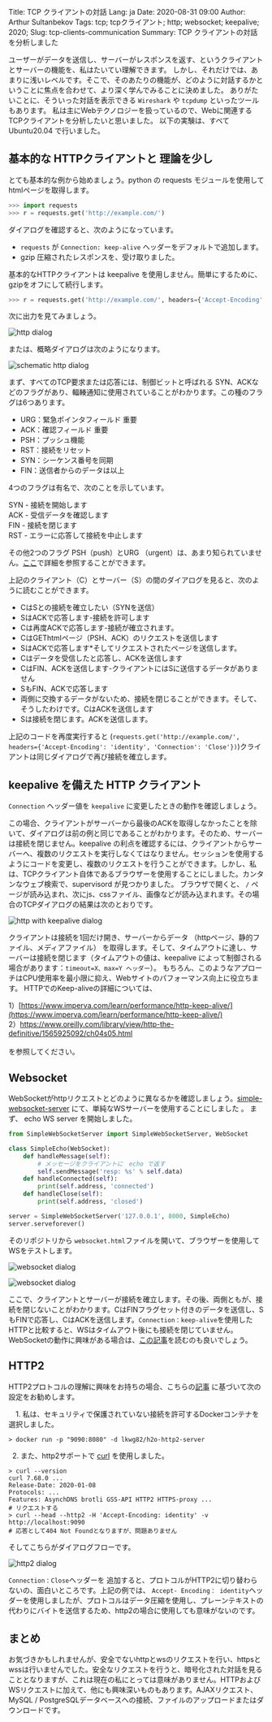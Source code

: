 Title: TCP クライアントの対話
Lang: ja
Date: 2020-08-31 09:00
Author: Arthur Sultanbekov
Tags: tcp; tcpクライアント; http; websocket; keepalive; 2020;
Slug: tcp-clients-communication
Summary: TCP クライアントの対話を分析しました

ユーザーがデータを送信し、サーバーがレスポンスを返す、というクライアントとサーバーの機能を、私はたいてい理解できます。
しかし、それだけでは、あまりに浅いレベルです。そこで、そのあたりの機能が、どのように対話するかということに焦点を合わせて、より深く学んでみることに決めました。
ありがたいことに、そういった対話を表示できる `Wireshark` や `tcpdump` といったツールもあります。
私は主にWebテクノロジーを扱っているので、Webに関連するTCPクライアントを分析したいと思いました。
以下の実験は、すべて Ubuntu20.04 で行いました。

## 基本的な HTTPクライアントと 理論を少し

とても基本的な例から始めましょう。python の requests モジュールを使用して htmlページを取得します。
```python
>>> import requests
>>> r = requests.get('http://example.com/')
```
ダイアログを確認すると、次のようになっています。

*	`requests` が `Connection: keep-alive` ヘッダーをデフォルトで追加します。
*	gzip 圧縮されたレスポンスを、受け取りました。

基本的なHTTPクライアントは keepalive を使用しません。簡単にするために、gzipをオフにして続行します。

```python
>>> r = requests.get('http://example.com/', headers={'Accept-Encoding': 'identity', 'Connection': 'Close'})
```

次に出力を見てみましょう。

![http dialog]({filename}/images/tcp-clients-communication/2020-08-29_15-12.png)

または、概略ダイアログは次のようになります。

![schematic http dialog]({filename}/images/tcp-clients-communication/2020-08-29_16-26.png)


まず、すべてのTCP要求または応答には、制御ビットと呼ばれる SYN、ACKなどのフラグがあり、輻輳通知に使用されていることがわかります。この種のフラグは6つあります。

* URG：緊急ポインタフィールド 重要
* ACK：確認フィールド 重要
* PSH：プッシュ機能
* RST：接続をリセット
* SYN：シーケンス番号を同期
* FIN：送信者からのデータは以上

4つのフラグは有名で、次のことを示しています。

SYN - 接続を開始します<br>
ACK - 受信データを確認します<br>
FIN - 接続を閉じます<br>
RST - エラーに応答して接続を中止します<br>

その他2つのフラグ PSH（push）とURG （urgent）は、あまり知られていません。[ここ](https://packetlife.net/blog/2011/mar/2/tcp-flags-psh-and-urg/)で詳細を参照することができます。

上記のクライアント（C）とサーバー（S）の間のダイアログを見ると、次のように読むことができます。

* CはSとの接続を確立したい（SYNを送信）
* SはACKで応答します-接続を許可します
* Cは再度ACKで応答します-接続が確立されます。
* CはGEThtmlページ（PSH、ACK）のリクエストを送信します
* SはACKで応答します*そしてリクエストされたページを送信します。
* Cはデータを受信したと応答し、ACKを送信します
* CはFIN、ACKを送信します-クライアントにはSに送信するデータがありません
* SもFIN、ACKで応答します
* 両側に交換するデータがないため、接続を閉じることができます。そして、そうしたわけです。CはACKを送信します
* Sは接続を閉じます。ACKを送信します。

上記のコードを再度実行すると (`requests.get('http://example.com/', headers={'Accept-Encoding': 'identity', 'Connection': 'Close'})`)クライアントは同じダイアログで再び接続を確立します。

## keepalive を備えた HTTP クライアント

`Connection` ヘッダー値を `keepalive` に変更したときの動作を確認しましょう。

この場合、クライアントがサーバーから最後のACKを取得しなかったことを除いて、ダイアログは前の例と同じであることがわかります。そのため、サーバーは接続を閉じません。keepalive の利点を確認するには、クライアントからサーバーへ、複数のリクエストを実行しなくてはなりません。セッションを使用するようにコードを変更し、複数のリクエストを行うことができます。しかし、私は、TCPクライアント自体であるブラウザーを使用することにしました。カンタンなウェブ検索で、supervisord が見つかりました。 ブラウザで開くと、 `/` ページが読み込まれ、次にjs、cssファイル、画像などが読み込まれます。その場合のTCPダイアログの結果は次のとおりです。

![http with keepalive dialog]({filename}/images/tcp-clients-communication/2020-08-29_18-50.png)

クライアントは接続を1回だけ開き、サーバーからデータ （httpページ、静的ファイル、メディアファイル） を取得します。そして、タイムアウトに達し、サーバーは接続を閉じます（タイムアウトの値は、keepalive によって制御される場合があります：`timeout=X、max=Y ヘッダー`）。 もちろん、このようなアプローチはCPU使用率を最小限に抑え、Webサイトのパフォーマンス向上に役立ちます。 HTTPでのKeep-aliveの詳細については、

1）[https://www.imperva.com/learn/performance/http-keep-alive/](https://www.imperva.com/learn/performance/http-keep-alive/) <br>
2）[https://www.oreilly.com/library/view/http-the-definitive/1565925092/ch04s05.html
](https://www.oreilly.com/library/view/http-the-definitive/1565925092/ch04s05.html)
<br>
<br>
を参照してください。 


## Websocket

WebSocketがhttpリクエストとどのように異なるかを確認しましょう。[simple-websocket-server](https://github.com/dpallot/simple-websocket-server) にて、単純なWSサーバーを使用することにしました 。 
まず、 echo WS server を開始しました。


```python
from SimpleWebSocketServer import SimpleWebSocketServer, WebSocket

class SimpleEcho(WebSocket):
    def handleMessage(self):
        # メッセージをクライアントに　echo で返す
        self.sendMessage('resp: %s' % self.data)
    def handleConnected(self):
        print(self.address, 'connected')
    def handleClose(self):
        print(self.address, 'closed')

server = SimpleWebSocketServer('127.0.0.1', 8000, SimpleEcho)
server.serveforever()
```

そのリポジトリから `websocket.html`ファイルを開いて、ブラウザーを使用してWSをテストします。

![websocket dialog]({filename}/images/tcp-clients-communication/2020-08-29_19-49.png)

![websocket dialog]({filename}/images/tcp-clients-communication/2020-08-29_19-48.png)

ここで、クライアントとサーバーが接続を確立します。その後、両側ともが、接続を閉じないことがわかります。CはFINフラグセット付きのデータを送信し、SもFINで応答し、CはACKを送信します。`Connection：keep-alive`を使用したHTTPと比較すると、WSはタイムアウト後にも接続を閉じていません。WebSocketの動作に興味がある場合は、[この記事](https://lucumr.pocoo.org/2012/9/24/websockets-101/)を読むのも良いでしょう。


## HTTP2
HTTP2プロトコルの理解に興味をお持ちの場合、こちらの[記事](https://blog.lgohlke.de/docker/h2o/2016/03/01/dockerized-h2o-webserver.html) に基づいて次の設定をお勧めします。

　1. 私は、セキュリティで保護されていない接続を許可するDockerコンテナを選択しました。

```
> docker run -p "9090:8080" -d lkwg82/h2o-http2-server
```

2. また、http2サポートで [curl](https://curl.haxx.se/docs/http2.html) を使用しました。
```
> curl --version
curl 7.68.0 ...
Release-Date: 2020-01-08
Protocols: ...
Features: AsynchDNS brotli GSS-API HTTP2 HTTPS-proxy ...
# リクエストする
> curl --head --http2 -H 'Accept-Encoding: identity' -v http://localhost:9090
# 応答として404 Not Foundとなりますが、問題ありません
```

そしてこちらがダイアログフローです。

![http2 dialog]({filename}/images/tcp-clients-communication/2020-08-30_11-23.png)

`Connection：Close`ヘッダーを 追加すると、プロトコルがHTTP2に切り替わらないの、面白いところです。上記の例では、 `Accept- Encoding： identity`ヘッダーを使用しましたが、プロトコルはデータ圧縮を使用し、プレーンテキストの代わりにバイトを送信するため、http2の場合に使用しても意味がないのです。


## まとめ
お気づきかもしれませんが、安全でないhttpとwsのリクエストを行い、httpsとwssは行いませんでした。安全なリクエストを行うと、暗号化された対話を見ることとなりますが、これは現在の私にとっては意味がありません。HTTPおよびWSリクエストに加えて、他にも興味深いものもあります。AJAXリクエスト、MySQL / PostgreSQLデータベースへの接続、ファイルのアップロードまたはダウンロードです。
